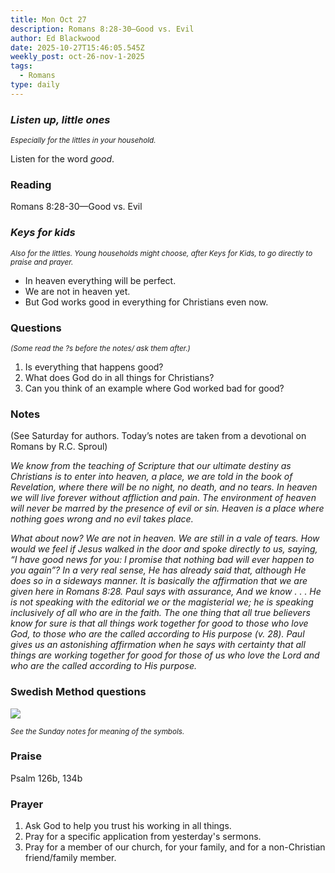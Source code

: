 ```yaml
---
title: Mon Oct 27
description: Romans 8:28-30—Good vs. Evil
author: Ed Blackwood
date: 2025-10-27T15:46:05.545Z
weekly_post: oct-26-nov-1-2025
tags:
  - Romans
type: daily
---
```

### *Listen up, little ones*

<div><small><i>Especially for the littles in your household.</i></small></div>

Listen for the word *good*.

### Reading

Romans 8:28-30—Good vs. Evil

### *Keys for kids*

<div><small><i>Also for the littles. Young households might choose, after Keys for Kids, to go directly to praise and prayer.</i></small></div>

* In heaven everything will be perfect.
* We are not in heaven yet.
* But God works good in everything for Christians even now.

### Questions

<div><small><i>(Some read the ?s before the notes/ ask them after.)</i></small></div>

1. Is everything that happens good?
2. What does God do in all things for Christians?
3. Can you think of an example where God worked bad for good?

### Notes

(See Saturday for authors. Today’s notes are taken from a devotional on Romans by R.C. Sproul)	

*We know from the teaching of Scripture that our ultimate destiny as Christians is to enter into heaven, a place, we are told in the book of Revelation, where there will be no night, no death, and no tears. In heaven we will live forever without affliction and pain. The environment of heaven will never be marred by the presence of evil or sin. Heaven is a place where nothing goes wrong and no evil takes place.* 

*What about now? We are not in heaven. We are still in a vale of tears. How would we feel if Jesus walked in the door and spoke directly to us, saying, “I have good news for you: I promise that nothing bad will ever happen to you again”? In a very real sense, He has already said that, although He does so in a sideways manner. It is basically the affirmation that we are given here in Romans 8:28. Paul says with assurance, And we know . . . He is not speaking with the editorial we or the magisterial we; he is speaking inclusively of all who are in the faith. The one thing that all true believers know for sure is that all things work together for good to those who love God, to those who are the called according to His purpose (v. 28). Paul gives us an astonishing affirmation when he says with certainty that all things are working together for good for those of us who love the Lord and who are the called according to His purpose.*

### Swedish Method questions

![](/static/img/family_worship_study_ed-swedish_questions.png)

<div><small><i>See the Sunday notes for meaning of the symbols.</i></small></div>

### Praise

P﻿salm 126b, 134b

### Prayer

1. Ask God to help you trust his working in all things.
2. Pray for a specific application from yesterday's sermons.
3. Pray for a member of our church, for your family, and for a non-Christian friend/family member.